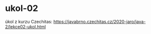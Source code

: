 # ukol-02

úkol z kurzu Czechitas:
https://javabrno.czechitas.cz/2020-jaro/java-2/lekce02-ukol.html
